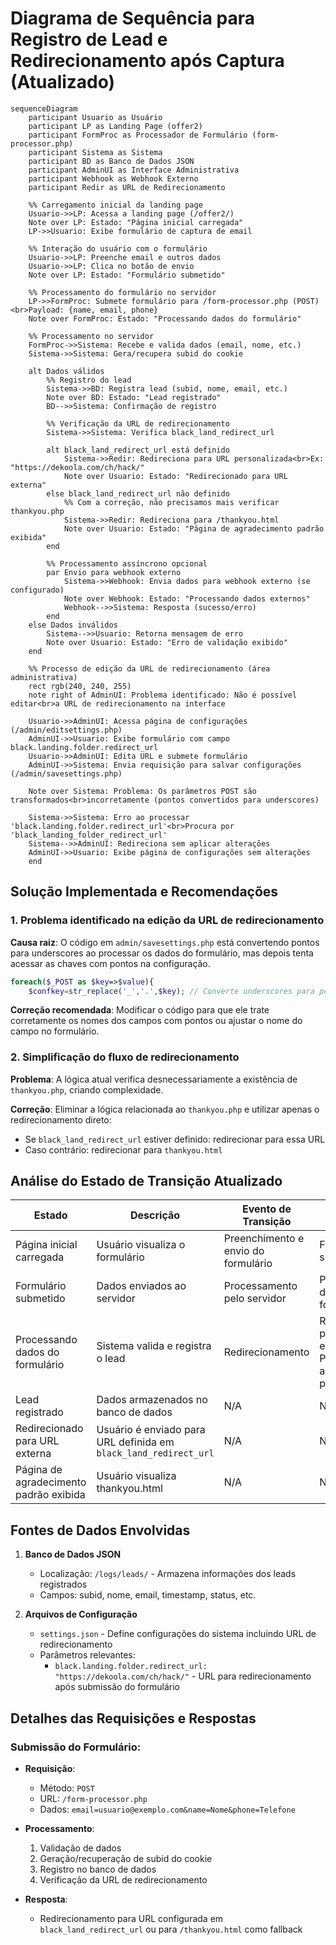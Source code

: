 # Diagrama de Sequência para Registro de Lead e Redirecionamento após Captura (Atualizado)

```mermaid
sequenceDiagram
    participant Usuario as Usuário
    participant LP as Landing Page (offer2)
    participant FormProc as Processador de Formulário (form-processor.php)
    participant Sistema as Sistema
    participant BD as Banco de Dados JSON
    participant AdminUI as Interface Administrativa
    participant Webhook as Webhook Externo
    participant Redir as URL de Redirecionamento

    %% Carregamento inicial da landing page
    Usuario->>LP: Acessa a landing page (/offer2/)
    Note over LP: Estado: "Página inicial carregada"
    LP->>Usuario: Exibe formulário de captura de email

    %% Interação do usuário com o formulário
    Usuario->>LP: Preenche email e outros dados
    Usuario->>LP: Clica no botão de envio
    Note over LP: Estado: "Formulário submetido"
    
    %% Processamento do formulário no servidor
    LP->>FormProc: Submete formulário para /form-processor.php (POST)<br>Payload: {name, email, phone}
    Note over FormProc: Estado: "Processando dados do formulário"
    
    %% Processamento no servidor
    FormProc->>Sistema: Recebe e valida dados (email, nome, etc.)
    Sistema->>Sistema: Gera/recupera subid do cookie
    
    alt Dados válidos
        %% Registro do lead
        Sistema->>BD: Registra lead (subid, nome, email, etc.)
        Note over BD: Estado: "Lead registrado"
        BD-->>Sistema: Confirmação de registro
        
        %% Verificação da URL de redirecionamento
        Sistema->>Sistema: Verifica black_land_redirect_url
        
        alt black_land_redirect_url está definido
            Sistema->>Redir: Redireciona para URL personalizada<br>Ex: "https://dekoola.com/ch/hack/"
            Note over Usuario: Estado: "Redirecionado para URL externa"
        else black_land_redirect_url não definido
            %% Com a correção, não precisamos mais verificar thankyou.php
            Sistema->>Redir: Redireciona para /thankyou.html
            Note over Usuario: Estado: "Página de agradecimento padrão exibida"
        end
        
        %% Processamento assíncrono opcional
        par Envio para webhook externo
            Sistema->>Webhook: Envia dados para webhook externo (se configurado)
            Note over Webhook: Estado: "Processando dados externos"
            Webhook-->>Sistema: Resposta (sucesso/erro)
        end
    else Dados inválidos
        Sistema-->>Usuario: Retorna mensagem de erro
        Note over Usuario: Estado: "Erro de validação exibido"
    end
    
    %% Processo de edição da URL de redirecionamento (área administrativa)
    rect rgb(240, 240, 255)
    note right of AdminUI: Problema identificado: Não é possível editar<br>a URL de redirecionamento na interface
    
    Usuario->>AdminUI: Acessa página de configurações (/admin/editsettings.php)
    AdminUI->>Usuario: Exibe formulário com campo black.landing.folder.redirect_url
    Usuario->>AdminUI: Edita URL e submete formulário
    AdminUI->>Sistema: Envia requisição para salvar configurações (/admin/savesettings.php)
    
    Note over Sistema: Problema: Os parâmetros POST são transformados<br>incorretamente (pontos convertidos para underscores)
    
    Sistema->>Sistema: Erro ao processar 'black.landing.folder.redirect_url'<br>Procura por 'black_landing_folder_redirect_url'
    Sistema-->>AdminUI: Redireciona sem aplicar alterações
    AdminUI->>Usuario: Exibe página de configurações sem alterações
    end
```

## Solução Implementada e Recomendações

### 1. Problema identificado na edição da URL de redirecionamento

**Causa raiz**: O código em `admin/savesettings.php` está convertendo pontos para underscores ao processar os dados do formulário, mas depois tenta acessar as chaves com pontos na configuração.

```php
foreach($_POST as $key=>$value){
    $confkey=str_replace('_','.',$key); // Converte underscores para pontos, mas precisa ser o contrário para funcionar
```

**Correção recomendada**: Modificar o código para que ele trate corretamente os nomes dos campos com pontos ou ajustar o nome do campo no formulário.

### 2. Simplificação do fluxo de redirecionamento

**Problema**: A lógica atual verifica desnecessariamente a existência de `thankyou.php`, criando complexidade.

**Correção**: Eliminar a lógica relacionada ao `thankyou.php` e utilizar apenas o redirecionamento direto:
- Se `black_land_redirect_url` estiver definido: redirecionar para essa URL
- Caso contrário: redirecionar para `thankyou.html`

## Análise do Estado de Transição Atualizado

| Estado | Descrição | Evento de Transição | Próximo Estado |
|--------|-----------|---------------------|----------------|
| Página inicial carregada | Usuário visualiza o formulário | Preenchimento e envio do formulário | Formulário submetido |
| Formulário submetido | Dados enviados ao servidor | Processamento pelo servidor | Processando dados do formulário |
| Processando dados do formulário | Sistema valida e registra o lead | Redirecionamento | Redirecionado para URL externa ou Página de agradecimento padrão exibida |
| Lead registrado | Dados armazenados no banco de dados | N/A | N/A |
| Redirecionado para URL externa | Usuário é enviado para URL definida em `black_land_redirect_url` | N/A | N/A |
| Página de agradecimento padrão exibida | Usuário visualiza thankyou.html | N/A | N/A |

## Fontes de Dados Envolvidas

1. **Banco de Dados JSON**
   - Localização: `/logs/leads/` - Armazena informações dos leads registrados
   - Campos: subid, nome, email, timestamp, status, etc.

2. **Arquivos de Configuração**
   - `settings.json` - Define configurações do sistema incluindo URL de redirecionamento
   - Parâmetros relevantes:
     - `black.landing.folder.redirect_url: "https://dekoola.com/ch/hack/"` - URL para redirecionamento após submissão do formulário

## Detalhes das Requisições e Respostas

### Submissão do Formulário:
- **Requisição**: 
  - Método: `POST`
  - URL: `/form-processor.php`
  - Dados: `email=usuario@exemplo.com&name=Nome&phone=Telefone`
  
- **Processamento**:
  1. Validação de dados
  2. Geração/recuperação de subid do cookie
  3. Registro no banco de dados
  4. Verificação da URL de redirecionamento
  
- **Resposta**: 
  - Redirecionamento para URL configurada em `black_land_redirect_url` ou para `/thankyou.html` como fallback 